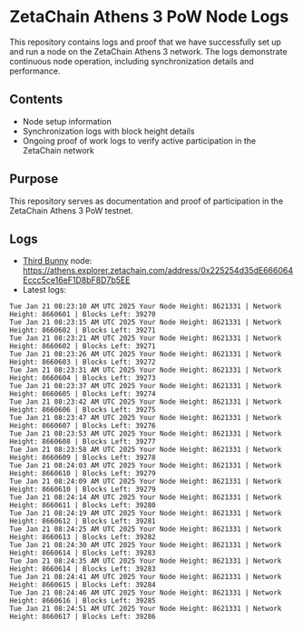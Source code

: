 # ZetaChain Athens 3 PoW Node Logs
This repository contains logs and proof that we have successfully set up and run a node on the ZetaChain Athens 3 network. The logs demonstrate continuous node operation, including synchronization details and performance.

## Contents
- Node setup information
- Synchronization logs with block height details
- Ongoing proof of work logs to verify active participation in the ZetaChain network

## Purpose
This repository serves as documentation and proof of participation in the ZetaChain Athens 3 PoW testnet.

## Logs

- [Third Bunny](https://thirdbunny.xyz/) node: https://athens.explorer.zetachain.com/address/0x225254d35dE666064Eccc5ce16eF1D8bF8D7b5EE
- Latest logs:
```
Tue Jan 21 08:23:10 AM UTC 2025 Your Node Height: 8621331 | Network Height: 8660601 | Blocks Left: 39270
Tue Jan 21 08:23:15 AM UTC 2025 Your Node Height: 8621331 | Network Height: 8660602 | Blocks Left: 39271
Tue Jan 21 08:23:21 AM UTC 2025 Your Node Height: 8621331 | Network Height: 8660602 | Blocks Left: 39271
Tue Jan 21 08:23:26 AM UTC 2025 Your Node Height: 8621331 | Network Height: 8660603 | Blocks Left: 39272
Tue Jan 21 08:23:31 AM UTC 2025 Your Node Height: 8621331 | Network Height: 8660604 | Blocks Left: 39273
Tue Jan 21 08:23:37 AM UTC 2025 Your Node Height: 8621331 | Network Height: 8660605 | Blocks Left: 39274
Tue Jan 21 08:23:42 AM UTC 2025 Your Node Height: 8621331 | Network Height: 8660606 | Blocks Left: 39275
Tue Jan 21 08:23:47 AM UTC 2025 Your Node Height: 8621331 | Network Height: 8660607 | Blocks Left: 39276
Tue Jan 21 08:23:53 AM UTC 2025 Your Node Height: 8621331 | Network Height: 8660608 | Blocks Left: 39277
Tue Jan 21 08:23:58 AM UTC 2025 Your Node Height: 8621331 | Network Height: 8660609 | Blocks Left: 39278
Tue Jan 21 08:24:03 AM UTC 2025 Your Node Height: 8621331 | Network Height: 8660610 | Blocks Left: 39279
Tue Jan 21 08:24:09 AM UTC 2025 Your Node Height: 8621331 | Network Height: 8660610 | Blocks Left: 39279
Tue Jan 21 08:24:14 AM UTC 2025 Your Node Height: 8621331 | Network Height: 8660611 | Blocks Left: 39280
Tue Jan 21 08:24:19 AM UTC 2025 Your Node Height: 8621331 | Network Height: 8660612 | Blocks Left: 39281
Tue Jan 21 08:24:25 AM UTC 2025 Your Node Height: 8621331 | Network Height: 8660613 | Blocks Left: 39282
Tue Jan 21 08:24:30 AM UTC 2025 Your Node Height: 8621331 | Network Height: 8660614 | Blocks Left: 39283
Tue Jan 21 08:24:35 AM UTC 2025 Your Node Height: 8621331 | Network Height: 8660614 | Blocks Left: 39283
Tue Jan 21 08:24:41 AM UTC 2025 Your Node Height: 8621331 | Network Height: 8660615 | Blocks Left: 39284
Tue Jan 21 08:24:46 AM UTC 2025 Your Node Height: 8621331 | Network Height: 8660616 | Blocks Left: 39285
Tue Jan 21 08:24:51 AM UTC 2025 Your Node Height: 8621331 | Network Height: 8660617 | Blocks Left: 39286
```
